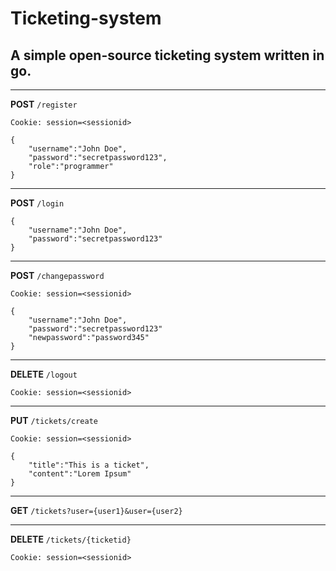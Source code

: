 # Ticketing-system

## A simple open-source ticketing system written in go.
----
**POST** `/register`
```
Cookie: session=<sessionid>
```

```
{
    "username":"John Doe",
    "password":"secretpassword123",
    "role":"programmer"
}
```
----
**POST** `/login`

```
{
    "username":"John Doe",
    "password":"secretpassword123"
}
```
----
**POST** `/changepassword`
```
Cookie: session=<sessionid>
```

```
{
    "username":"John Doe",
    "password":"secretpassword123"
    "newpassword":"password345"
}
```
----
**DELETE** `/logout`

```
Cookie: session=<sessionid>
```
----
**PUT** `/tickets/create`
```
Cookie: session=<sessionid>
```
```
{
    "title":"This is a ticket",
    "content":"Lorem Ipsum"
}
```
----
**GET** `/tickets?user={user1}&user={user2}`

----
**DELETE** `/tickets/{ticketid}`
```
Cookie: session=<sessionid>
```